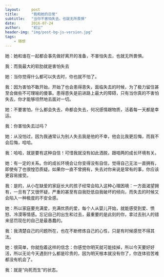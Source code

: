 ```yaml
---
layout:     post
title:      "我和她的日常"
subtitle:   "当你不害怕失去，也就无所畏惧"
date:       2016-07-24
author:     "初尘"
header-img: "img/post-bg-js-version.jpg"
tags:
    - 随想
---
```

她：她和谁在一起都会事先做好离开的准备，不害怕失去，也就无所畏惧。

我：而我最大的软肋就是害怕失去

她：当你觉得什么都可以失去时，你也就不怕了。

我：因为害怕不敢开始，开始了也会患得患失，面临失去的时候，为了极力留住甚至会做些不可理喻的傻事。患得患失是前进路上最大的障碍，只有当你真的不害怕失去，你才能够坦然地去面对一切。

她：不要害怕，什么都会失去，命都会失去，何况感情跟物质，活着每一天都是幸运。

我：你害怕失去过吗？

她：从没怕过，因为我通常认为别人失去我是他的不幸，他会比我更后悔，而我不会后悔，哈哈。

我：哈哈，就是要有这种自信！可惜我就没有如此洒脱，跟咱两的成长环境有关。

她：有一定的关系。你的成长环境会让你变得没有自信，觉得自己无法一直拥有，即使有了也很惶恐质疑。如果你一直不曾拥有，失去对你来说是常有的事，你应该更容易接受。

我：是的，从小在缺爱的家庭长大的孩子经常会陷入这种心理困境：一方面渴望拥有，一旦有了又很怀疑，严重的甚至有自我贬低自我破坏的倾向，而失去的时候又会陷入一种极度的不安全感。

她：所以家庭要充满爱，充满优质的爱，每个人从婴儿开始，就能感受到爱、愤怒、冷漠等情感。忘记自己的出生和过去，最重要的是此刻的你，拿过去别人的错来惩罚现在的自己是最愚蠢的。

我：我清楚自己的问题所在，也在不断修炼自己的心性，只是有时候感觉不得其法。

她：很简单，你就抱着这样的信念：你感觉你明天就可能挂掉，所以今天要好好活，所以无论今天遇到什么都是珍贵的，因为明天根本就没有你了，你连体验苦难都没有机会了。

我：就是“向死而生”的状态。
